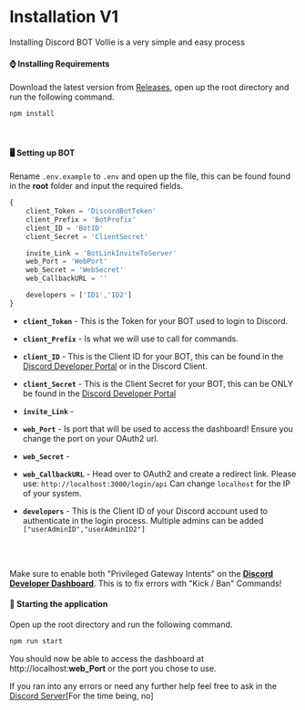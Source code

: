 # Installation V1
Installing Discord BOT Vollie is a very simple and easy process

#### ⌚ Installing Requirements
Download the latest version from [Releases](https://github.com/ZabKozz/Vollie/releases), open up the root directory and run the following command.
```bash
npm install
```
</br>

#### 🖥️ Setting up BOT
Rename ``.env.example`` to ``.env`` and open up the file, this can be found found in the **root** folder and input the required fields.
```js
{
    client_Token = 'DiscordBotToken'
    client_Prefix = 'BotPrefix'
    client_ID = 'BotID'
    client_Secret = 'ClientSecret'

    invite_Link = 'BotLinkInviteToServer'
    web_Port = 'WebPort'
    web_Secret = 'WebSecret'
    web_CallbackURL = ''

    developers = ['ID1','ID2']
}
```
* **``client_Token``** - This is the Token for your BOT used to login to Discord.
* **``client_Prefix``** - Is what we will use to call for commands.
* **``client_ID``** - This is the Client ID for your BOT, this can be found in the [Discord Developer Portal](https://discord.com/developers) or in the Discord Client.
* **``client_Secret``** - This is the Client Secret for your BOT, this can be ONLY be found in the [Discord Developer Portal](https://discord.com/developers)

* **``invite_Link``** - 
* **``web_Port``** - Is port that will be used to access the dashboard! Ensure you change the port on your OAuth2 url.
* **``web_Secret``** - 
* **``web_CallbackURL``** - Head over to OAuth2 and create a redirect link. Please use: ``http://localhost:3000/login/api`` Can change ``localhost`` for the IP of your system.

* **``developers``** - This is the Client ID of your Discord account used to authenticate in the login process. Multiple admins can be added ``["userAdminID","userAdminID2"]``

</br>
</br>

Make sure to enable both "Privileged Gateway Intents" on the [**Discord Developer Dashboard**](https://discord.com/developers). This is to fix errors  with "Kick / Ban" Commands!

#### 📡 Starting the application 
Open up the root directory and run the following command.
```bash
npm run start
```
You should now be able to access the dashboard at http://localhost:**web_Port** or the port you chose to use.
</br>

If you ran into any errors or need any further help feel free to ask in the [Discord Server](#)[For the time being, no]
